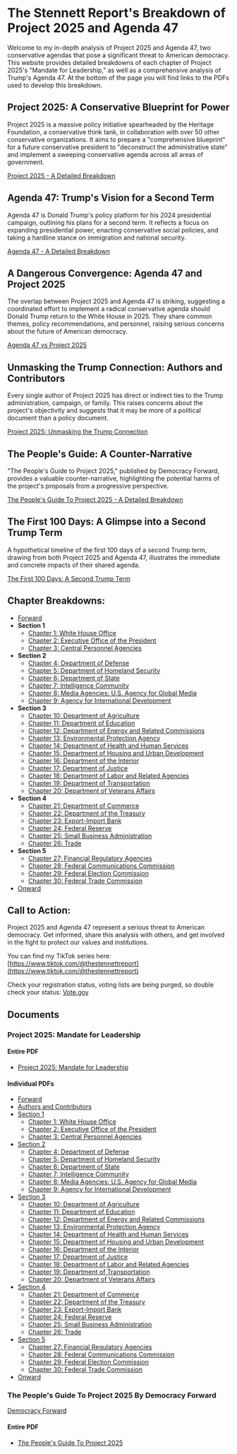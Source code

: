 # The Stennett Report's Breakdown of Project 2025 and Agenda 47

Welcome to my in-depth analysis of Project 2025 and Agenda 47, two conservative agendas that pose a significant threat to American democracy. This website provides detailed breakdowns of each chapter of Project 2025's "Mandate for Leadership," as well as a comprehensive analysis of Trump's Agenda 47. At the bottom of the page you will find links to the PDFs used to develop this breakdown.

## Project 2025: A Conservative Blueprint for Power

Project 2025 is a massive policy initiative spearheaded by the Heritage Foundation, a conservative think tank, in collaboration with over 50 other conservative organizations. It aims to prepare a "comprehensive blueprint" for a future conservative president to "deconstruct the administrative state" and implement a sweeping conservative agenda across all areas of government.

[Project 2025 - A Detailed Breakdown](./Project_2025/A_Detailed_Breakdown.md)

## Agenda 47: Trump's Vision for a Second Term

Agenda 47 is Donald Trump's policy platform for his 2024 presidential campaign, outlining his plans for a second term. It reflects a focus on expanding presidential power, enacting conservative social policies, and taking a hardline stance on immigration and national security.

[Agenda 47 - A Detailed Breakdown](./Agenda_47/A_Detailed_Breakdown.md)

## A Dangerous Convergence: Agenda 47 and Project 2025

The overlap between Project 2025 and Agenda 47 is striking, suggesting a coordinated effort to implement a radical conservative agenda should Donald Trump return to the White House in 2025. They share common themes, policy recommendations, and personnel, raising serious concerns about the future of American democracy.

[Agenda 47 vs Project 2025](./Agenda_47/Agenda_47_vs_Project_2025.md)

## Unmasking the Trump Connection: Authors and Contributors

Every single author of Project 2025 has direct or indirect ties to the Trump administration, campaign, or family. This raises concerns about the project's objectivity and suggests that it may be more of a political document than a policy document.

[Project 2025: Unmasking the Trump Connection](./Project_2025/Authors/Trumps_Connections.md)

## The People's Guide: A Counter-Narrative

"The People's Guide to Project 2025," published by Democracy Forward, provides a valuable counter-narrative, highlighting the potential harms of the project's proposals from a progressive perspective.

[The People's Guide To Project 2025 - A Detailed Breakdown](./Project_2025/The_People's_Guide_To_Project_2025.md)

## The First 100 Days: A Glimpse into a Second Trump Term

A hypothetical timeline of the first 100 days of a second Trump term, drawing from both Project 2025 and Agenda 47, illustrates the immediate and concrete impacts of their shared agenda.

[The First 100 Days: A Second Trump Term](./Project_2025/The_First_100_Days.md)

## Chapter Breakdowns:
* [Forward](./Project_2025/Mandate_For_Leadership/Foreward.md)
* **Section 1**
	* [Chapter 1: White House Office](./Project_2025/Mandate_For_Leadership/Chapter_1.md)
	* [Chapter 2: Executive Office of the President](./Project_2025/Mandate_For_Leadership/Chapter_2.md)
	* [Chapter 3: Central Personnel Agencies](./Project_2025/Mandate_For_Leadership/Chapter_3.md)
* **Section 2**
	* [Chapter 4: Department of Defense](./Project_2025/Mandate_For_Leadership/Chapter_4.md)
	* [Chapter 5: Department of Homeland Security](./Project_2025/Mandate_For_Leadership/Chapter_5.md)
	* [Chapter 6: Department of State](./Project_2025/Mandate_For_Leadership/Chapter_6.md)
	* [Chapter 7: Intelligence Community](./Project_2025/Mandate_For_Leadership/Chapter_7.md)
	* [Chapter 8: Media Agencies: U.S. Agency for Global Media](./Project_2025/Mandate_For_Leadership/Chapter_8.md)
	* [Chapter 9: Agency for International Development](./Project_2025/Mandate_For_Leadership/Chapter_9.md)
* **Section 3**
	* [Chapter 10: Department of Agriculture](./Project_2025/Mandate_For_Leadership/Chapter_10.md)
	* [Chapter 11: Department of Education](./Project_2025/Mandate_For_Leadership/Chapter_11.md)
	* [Chapter 12: Department of Energy and Related Commissions](./Project_2025/Mandate_For_Leadership/Chapter_12.md)
	* [Chapter 13: Environmental Protection Agency](./Project_2025/Mandate_For_Leadership/Chapter_13.md)
	* [Chapter 14: Department of Health and Human Services](./Project_2025/Mandate_For_Leadership/Chapter_14.md)
	* [Chapter 15: Department of Housing and Urban Development](./Project_2025/Mandate_For_Leadership/Chapter_15.md)
	* [Chapter 16: Department of the Interior](./Project_2025/Mandate_For_Leadership/Chapter_16.md)
	* [Chapter 17: Department of Justice](./Project_2025/Mandate_For_Leadership/Chapter_17.md)
	* [Chapter 18: Department of Labor and Related Agencies](./Project_2025/Mandate_For_Leadership/Chapter_18.md)
	* [Chapter 19: Department of Transportation](./Project_2025/Mandate_For_Leadership/Chapter_19.md)
	* [Chapter 20: Department of Veterans Affairs](./Project_2025/Mandate_For_Leadership/Chapter_20.md)
* **Section 4**
	* [Chapter 21: Department of Commerce](./Project_2025/Mandate_For_Leadership/Chapter_21.md)
	* [Chapter 22: Department of the Treasury](./Project_2025/Mandate_For_Leadership/Chapter_22.md)
	* [Chapter 23: Export-Import Bank](./Project_2025/Mandate_For_Leadership/Chapter_23.md)
	* [Chapter 24: Federal Reserve](./Project_2025/Mandate_For_Leadership/Chapter_24.md)
	* [Chapter 25: Small Business Administration](./Project_2025/Mandate_For_Leadership/Chapter_25.md)
	* [Chapter 26: Trade](./Project_2025/Mandate_For_Leadership/Chapter_26.md)
* **Section 5**
	* [Chapter 27: Financial Regulatory Agencies](./Project_2025/Mandate_For_Leadership/Chapter_27.md)
	* [Chapter 28: Federal Communications Commission](./Project_2025/Mandate_For_Leadership/Chapter_28.md)
	* [Chapter 29: Federal Election Commission](./Project_2025/Mandate_For_Leadership/Chapter_29.md)
	* [Chapter 30: Federal Trade Commission](./Project_2025/Mandate_For_Leadership/Chapter_30.md)
* [Onward](./Project_2025/Mandate_For_Leadership/Onward.md)

## Call to Action:

Project 2025 and Agenda 47 represent a serious threat to American democracy. Get informed, share this analysis with others, and get involved in the fight to protect our values and institutions.

You can find my TikTok series here: [https://www.tiktok.com/@thestennettreport](https://www.tiktok.com/@thestennettreport)

Check your registration status, voting lists are being purged, so double check your status: [Vote.gov](https://vote.gov)

## Documents
### Project 2025: Mandate for Leadership
#### Entire PDF
* [Project 2025: Mandate for Leadership](./Documents/Project_2025_-_Mandate_For_Leadership.pdf)

#### Individual PDFs
* [Forward](./Documents/Project_2025_Chapters/Forward.pdf)
* [Authors and Contributors](./Documents/Project_2025_Chapters/Authors_and_Contributors.pdf)
* [Section 1](./Documents/Project_2025_Chapters/Section_1.pdf)
	* [Chapter 1: White House Office](./Documents/Project_2025_Chapters/Chapter_1.pdf)
	* [Chapter 2: Executive Office of the President](./Documents/Project_2025_Chapters/Chapter_2.pdf)
	* [Chapter 3: Central Personnel Agencies](./Documents/Project_2025_Chapters/Chapter_3.pdf)
* [Section 2](./Documents/Project_2025_Chapters/Section_2.pdf)
	* [Chapter 4: Department of Defense](./Documents/Project_2025_Chapters/Chapter_4.pdf)
	* [Chapter 5: Department of Homeland Security](./Documents/Project_2025_Chapters/Chapter_5.pdf)
	* [Chapter 6: Department of State](./Documents/Project_2025_Chapters/Chapter_6.pdf)
	* [Chapter 7: Intelligence Community](./Documents/Project_2025_Chapters/Chapter_7.pdf)
	* [Chapter 8: Media Agencies: U.S. Agency for Global Media](./Documents/Project_2025_Chapters/Chapter_8.pdf)
	* [Chapter 9: Agency for International Development](./Documents/Project_2025_Chapters/Chapter_9.pdf)
* [Section 3](./Documents/Project_2025_Chapters/Section_3.pdf)
	* [Chapter 10: Department of Agriculture](./Documents/Project_2025_Chapters/Chapter_10.pdf)
	* [Chapter 11: Department of Education](./Documents/Project_2025_Chapters/Chapter_11.pdf)
	* [Chapter 12: Department of Energy and Related Commissions](./Documents/Project_2025_Chapters/Chapter_12.pdf)
	* [Chapter 13: Environmental Protection Agency](./Documents/Project_2025_Chapters/Chapter_13.pdf)
	* [Chapter 14: Department of Health and Human Services](./Documents/Project_2025_Chapters/Chapter_14.pdf)
	* [Chapter 15: Department of Housing and Urban Development](./Documents/Project_2025_Chapters/Chapter_15.pdf)
	* [Chapter 16: Department of the Interior](./Documents/Project_2025_Chapters/Chapter_16.pdf)
	* [Chapter 17: Department of Justice](./Documents/Project_2025_Chapters/Chapter_17.pdf)
	* [Chapter 18: Department of Labor and Related Agencies](./Documents/Project_2025_Chapters/Chapter_18.pdf)
	* [Chapter 19: Department of Transportation](./Documents/Project_2025_Chapters/Chapter_19.pdf)
	* [Chapter 20: Department of Veterans Affairs](./Documents/Project_2025_Chapters/Chapter_20.pdf)
* [Section 4](./Documents/Project_2025_Chapters/Section_4.pdf)
	* [Chapter 21: Department of Commerce](./Documents/Project_2025_Chapters/Chapter_21.pdf)
	* [Chapter 22: Department of the Treasury](./Documents/Project_2025_Chapters/Chapter_22.pdf)
	* [Chapter 23: Export-Import Bank](./Documents/Project_2025_Chapters/Chapter_23.pdf)
	* [Chapter 24: Federal Reserve](./Documents/Project_2025_Chapters/Chapter_24.pdf)
	* [Chapter 25: Small Business Administration](./Documents/Project_2025_Chapters/Chapter_25.pdf)
	* [Chapter 26: Trade](./Documents/Project_2025_Chapters/Chapter_26.pdf)
* [Section 5](./Documents/Project_2025_Chapters/Section_5.pdf)
	* [Chapter 27: Financial Regulatory Agencies](./Documents/Project_2025_Chapters/Chapter_27.pdf)
	* [Chapter 28: Federal Communications Commission](./Documents/Project_2025_Chapters/Chapter_28.pdf)
	* [Chapter 29: Federal Election Commission](./Documents/Project_2025_Chapters/Chapter_29.pdf)
	* [Chapter 30: Federal Trade Commission](./Documents/Project_2025_Chapters/Chapter_30.pdf)
* [Onward](./Documents/Project_2025_Chapters/Onward.pdf)

### The People's Guide To Project 2025 By Democracy Forward
[Democracy Forward](https://democracyforward.org/the-peoples-guide-to-project-2025/)

#### Entire PDF
* [The People's Guide To Project 2025](./Documents/Peoples_Guide_To_Project_2025.pdf)
